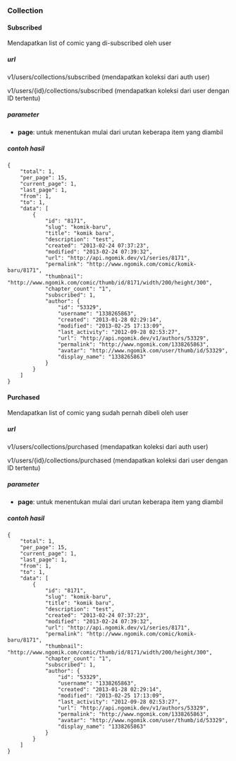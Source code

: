 ### Collection


#### Subscribed
Mendapatkan list of comic yang di-subscribed oleh user

##### url
v1/users/collections/subscribed (mendapatkan koleksi dari auth user)

v1/users/{id}/collections/subscribed (mendapatkan koleksi dari user dengan ID tertentu)

##### parameter
* **page**: untuk menentukan mulai dari urutan keberapa item yang diambil

##### contoh hasil
    
    {
        "total": 1,
        "per_page": 15,
        "current_page": 1,
        "last_page": 1,
        "from": 1,
        "to": 1,
        "data": [
            {
                "id": "8171",
                "slug": "komik-baru",
                "title": "komik baru",
                "description": "test",
                "created": "2013-02-24 07:37:23",
                "modified": "2013-02-24 07:39:32",
                "url": "http://api.ngomik.dev/v1/series/8171",
                "permalink": "http://www.ngomik.com/comic/komik-baru/8171",
                "thumbnail": "http://www.ngomik.com/comic/thumb/id/8171/width/200/height/300",
                "chapter_count": "1",
                "subscribed": 1,
                "author": {
                    "id": "53329",
                    "username": "1338265863",
                    "created": "2013-01-28 02:29:14",
                    "modified": "2013-02-25 17:13:09",
                    "last_activity": "2012-09-28 02:53:27",
                    "url": "http://api.ngomik.dev/v1/authors/53329",
                    "permalink": "http://www.ngomik.com/1338265863",
                    "avatar": "http://www.ngomik.com/user/thumb/id/53329",
                    "display_name": "1338265863"
                }
            }
        ]
    }
    
#### Purchased
Mendapatkan list of comic yang sudah pernah dibeli oleh user

##### url
v1/users/collections/purchased (mendapatkan koleksi dari auth user)

v1/users/{id}/collections/purchased (mendapatkan koleksi dari user dengan ID tertentu)

##### parameter
* **page**: untuk menentukan mulai dari urutan keberapa item yang diambil

##### contoh hasil
    
    {
        "total": 1,
        "per_page": 15,
        "current_page": 1,
        "last_page": 1,
        "from": 1,
        "to": 1,
        "data": [
            {
                "id": "8171",
                "slug": "komik-baru",
                "title": "komik baru",
                "description": "test",
                "created": "2013-02-24 07:37:23",
                "modified": "2013-02-24 07:39:32",
                "url": "http://api.ngomik.dev/v1/series/8171",
                "permalink": "http://www.ngomik.com/comic/komik-baru/8171",
                "thumbnail": "http://www.ngomik.com/comic/thumb/id/8171/width/200/height/300",
                "chapter_count": "1",
                "subscribed": 1,
                "author": {
                    "id": "53329",
                    "username": "1338265863",
                    "created": "2013-01-28 02:29:14",
                    "modified": "2013-02-25 17:13:09",
                    "last_activity": "2012-09-28 02:53:27",
                    "url": "http://api.ngomik.dev/v1/authors/53329",
                    "permalink": "http://www.ngomik.com/1338265863",
                    "avatar": "http://www.ngomik.com/user/thumb/id/53329",
                    "display_name": "1338265863"
                }
            }
        ]
    }